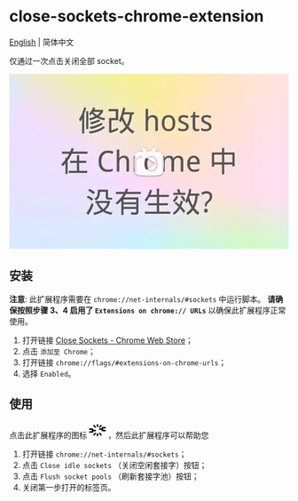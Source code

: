 # close-sockets-chrome-extension

[English](./README.md) | 简体中文

仅通过一次点击关闭全部 socket。

[![](./images/video-zh-CN.webp)](https://player.bilibili.com/player.html?aid=853877448&bvid=BV1m54y1f7JB&cid=715265361&page=1)

## 安装

**注意**: 此扩展程序需要在 `chrome://net-internals/#sockets` 中运行脚本。 **请确保按照步骤 3、4 启用了 `Extensions on chrome:// URLs`** 以确保此扩展程序正常使用。

1. 打开链接 [Close Sockets - Chrome Web Store](https://chrome.google.com/webstore/detail/close-sockets/jmdakhnnimjejdbaahglbcpnlidckjff)；
2. 点击 `添加至 Chrome`；
3. 打开链接 `chrome://flags/#extensions-on-chrome-urls`；
4. 选择 `Enabled`。

## 使用

点击此扩展程序的图标 <img src="./images/icon128.png" height="30"> ，然后此扩展程序可以帮助您

1. 打开链接 `chrome://net-internals/#sockets`；
2. 点击 `Close idle sockets` （关闭空闲套接字）按钮；
3. 点击 `Flush socket pools` （刷新套接字池）按钮；
4. 关闭第一步打开的标签页。
